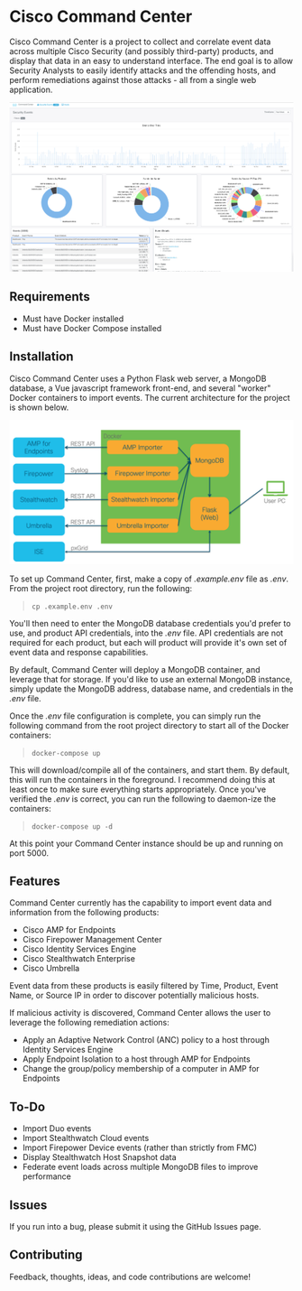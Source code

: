 # Cisco Command Center

Cisco Command Center is a project to collect and correlate event data across multiple Cisco Security (and possibly third-party) products, and display that data in an easy to understand interface.  The end goal is to allow Security Analysts to easily identify attacks and the offending hosts, and perform remediations against those attacks - all from a single web application.

![Dashboard](Screenshots/dashboard.png)

## Requirements

* Must have Docker installed
* Must have Docker Compose installed

## Installation

Cisco Command Center uses a Python Flask web server, a MongoDB database, a Vue javascript framework front-end, and several "worker" Docker containers to import events.  The current architecture for the project is shown below.

![Architecture](Screenshots/architecture.png)

To set up Command Center, first, make a copy of *.example.env* file as *.env*.  From the project root directory, run the following:

>```cp .example.env .env```

You'll then need to enter the MongoDB database credentials you'd prefer to use, and product API credentials, into the *.env* file.  API credentials are not required for each product, but each will product will provide it's own set of event data and response capabilities.

By default, Command Center will deploy a MongoDB container, and leverage that for storage.  If you'd like to use an external MongoDB instance, simply update the MongoDB address, database name, and credentials in the *.env* file.

Once the *.env* file configuration is complete, you can simply run the following command from the root project directory to start all of the Docker containers:

>```docker-compose up```

This will download/compile all of the containers, and start them.  By default, this will run the containers in the foreground.  I recommend doing this at least once to make sure everything starts appropriately.  Once you've verified the *.env* is correct, you can run the following to daemon-ize the containers:

>```docker-compose up -d```

At this point your Command Center instance should be up and running on port 5000.

## Features

Command Center currently has the capability to import event data and information from the following products:

* Cisco AMP for Endpoints
* Cisco Firepower Management Center
* Cisco Identity Services Engine
* Cisco Stealthwatch Enterprise
* Cisco Umbrella

Event data from these products is easily filtered by Time, Product, Event Name, or Source IP in order to discover potentially malicious hosts.

If malicious activity is discovered, Command Center allows the user to leverage the following remediation actions:

* Apply an Adaptive Network Control (ANC) policy to a host through Identity Services Engine
* Apply Endpoint Isolation to a host through AMP for Endpoints
* Change the group/policy membership of a computer in AMP for Endpoints 

## To-Do

* Import Duo events
* Import Stealthwatch Cloud events
* Import Firepower Device events (rather than strictly from FMC)
* Display Stealthwatch Host Snapshot data
* Federate event loads across multiple MongoDB files to improve performance

## Issues

If you run into a bug, please submit it using the GitHub Issues page.

## Contributing

Feedback, thoughts, ideas, and code contributions are welcome!
